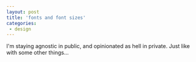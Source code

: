 ```yaml
---
layout: post
title: 'fonts and font sizes'
categories:
 - design
---
```



I'm staying agnostic in public, and opinionated as hell in private. Just like with some other things...
